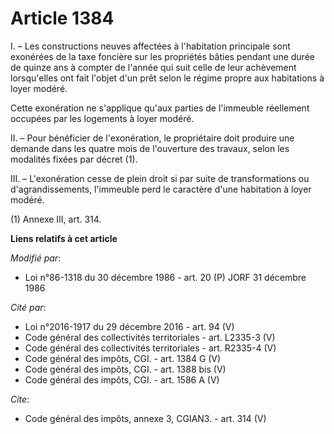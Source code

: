 # Article 1384

I. – Les constructions neuves affectées à l'habitation principale sont exonérées de la taxe foncière sur les propriétés
bâties pendant une durée de quinze ans à compter de l'année qui suit celle de leur achèvement lorsqu'elles ont fait l'objet
d'un prêt selon le régime propre aux habitations à loyer modéré.

Cette exonération ne s'applique qu'aux parties de l'immeuble réellement occupées par les logements à loyer modéré.

II. – Pour bénéficier de l'exonération, le propriétaire doit produire une demande dans les quatre mois de l'ouverture des
travaux, selon les modalités fixées par décret (1).

III. – L'exonération cesse de plein droit si par suite de transformations ou d'agrandissements, l'immeuble perd le caractère
d'une habitation à loyer modéré.

(1) Annexe III, art. 314.

**Liens relatifs à cet article**

_Modifié par_:

  - Loi n°86-1318 du 30 décembre 1986 - art. 20 (P) JORF 31 décembre 1986

_Cité par_:

  - Loi n°2016-1917 du 29 décembre 2016 - art. 94 (V)
  - Code général des collectivités territoriales - art. L2335-3 (V)
  - Code général des collectivités territoriales - art. R2335-4 (V)
  - Code général des impôts, CGI. - art. 1384 G (V)
  - Code général des impôts, CGI. - art. 1388 bis (V)
  - Code général des impôts, CGI. - art. 1586 A (V)

_Cite_:

  - Code général des impôts, annexe 3, CGIAN3. - art. 314 (V)
